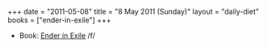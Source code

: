 +++
date = "2011-05-08"
title = "8 May 2011 (Sunday)"
layout = "daily-diet"
books = ["ender-in-exile"]
+++

<ul>
<li class="entry books">Book: <a href="/books/ender-in-exile">Ender in Exile</a> /f/</li>
</ul>